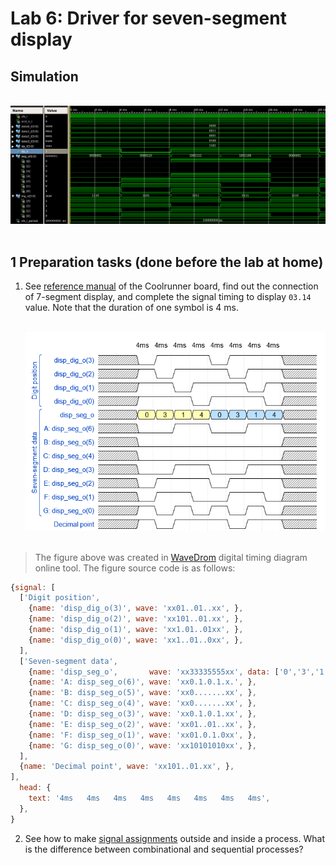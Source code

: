 # Lab 6: Driver for seven-segment display

## Simulation

&nbsp;
    ![simulation](../../Images/06-display_driver.png)
    &nbsp;

## 1 Preparation tasks (done before the lab at home)

1. See [reference manual](../../Docs/coolrunner-ii_rm.pdf) of the Coolrunner board, find out the connection of 7-segment display, and complete the signal timing to display `03.14` value. Note that the duration of one symbol is 4&nbsp;ms.

    &nbsp;
    ![segment_timing](../../Images/wavedrom.png)
    &nbsp;

> The figure above was created in [WaveDrom](https://wavedrom.com/) digital timing diagram online tool. The figure source code is as follows:
>
```javascript
{signal: [
  ['Digit position',
    {name: 'disp_dig_o(3)', wave: 'xx01..01..xx', },
    {name: 'disp_dig_o(2)', wave: 'xx101..01.xx', },
    {name: 'disp_dig_o(1)', wave: 'xx1.01..01xx', },
    {name: 'disp_dig_o(0)', wave: 'xx1..01..0xx', },
  ],
  ['Seven-segment data',
    {name: 'disp_seg_o',       wave: 'xx33335555xx', data: ['0','3','1','4','0','3','1','4'], },  
    {name: 'A: disp_seg_o(6)', wave: 'xx0.1.0.1.x.', },
    {name: 'B: disp_seg_o(5)', wave: 'xx0.......xx', },
    {name: 'C: disp_seg_o(4)', wave: 'xx0.......xx', },
    {name: 'D: disp_seg_o(3)', wave: 'xx0.1.0.1.xx', },
    {name: 'E: disp_seg_o(2)', wave: 'xx01..01..xx', },
    {name: 'F: disp_seg_o(1)', wave: 'xx01.0.1.0xx', },
    {name: 'G: disp_seg_o(0)', wave: 'xx10101010xx', },
  ],
  {name: 'Decimal point', wave: 'xx101..01.xx', },
],
  head: {
    text: '4ms   4ms   4ms   4ms   4ms   4ms   4ms   4ms',
  },
}
```



2. See how to make [signal assignments](https://github.com/tomas-fryza/Digital-electronics-1/wiki/Signal-assignments) outside and inside a process. What is the difference between combinational and sequential processes?


